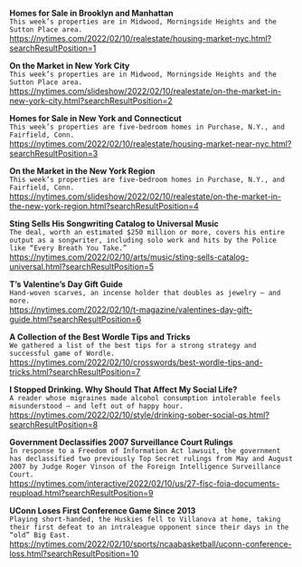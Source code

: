 **Homes for Sale in Brooklyn and Manhattan**\
`This week’s properties are in Midwood, Morningside Heights and the Sutton Place area.`\
https://nytimes.com/2022/02/10/realestate/housing-market-nyc.html?searchResultPosition=1

**On the Market in New York City**\
`This week’s properties are in Midwood, Morningside Heights and the Sutton Place area.`\
https://nytimes.com/slideshow/2022/02/10/realestate/on-the-market-in-new-york-city.html?searchResultPosition=2

**Homes for Sale in New York and Connecticut**\
`This week’s properties are five-bedroom homes in Purchase, N.Y., and Fairfield, Conn.`\
https://nytimes.com/2022/02/10/realestate/housing-market-near-nyc.html?searchResultPosition=3

**On the Market in the New York Region**\
`This week’s properties are five-bedroom homes in Purchase, N.Y., and Fairfield, Conn.`\
https://nytimes.com/slideshow/2022/02/10/realestate/on-the-market-in-the-new-york-region.html?searchResultPosition=4

**Sting Sells His Songwriting Catalog to Universal Music**\
`The deal, worth an estimated $250 million or more, covers his entire output as a songwriter, including solo work and hits by the Police like “Every Breath You Take.”`\
https://nytimes.com/2022/02/10/arts/music/sting-sells-catalog-universal.html?searchResultPosition=5

**T’s Valentine’s Day Gift Guide**\
`Hand-woven scarves, an incense holder that doubles as jewelry — and more.`\
https://nytimes.com/2022/02/10/t-magazine/valentines-day-gift-guide.html?searchResultPosition=6

**A Collection of the Best Wordle Tips and Tricks**\
`We gathered a list of the best tips for a strong strategy and successful game of Wordle.`\
https://nytimes.com/2022/02/10/crosswords/best-wordle-tips-and-tricks.html?searchResultPosition=7

**I Stopped Drinking. Why Should That Affect My Social Life?**\
`A reader whose migraines made alcohol consumption intolerable feels misunderstood — and left out of happy hour.`\
https://nytimes.com/2022/02/10/style/drinking-sober-social-qs.html?searchResultPosition=8

**Government Declassifies 2007 Surveillance Court Rulings**\
`In response to a Freedom of Information Act lawsuit, the government has declassified two previously Top Secret rulings from May and August 2007 by Judge Roger Vinson of the Foreign Intelligence Surveillance Court.`\
https://nytimes.com/interactive/2022/02/10/us/27-fisc-foia-documents-reupload.html?searchResultPosition=9

**UConn Loses First Conference Game Since 2013**\
`Playing short-handed, the Huskies fell to Villanova at home, taking their first defeat to an intraleague opponent since their days in the “old” Big East.`\
https://nytimes.com/2022/02/10/sports/ncaabasketball/uconn-conference-loss.html?searchResultPosition=10

